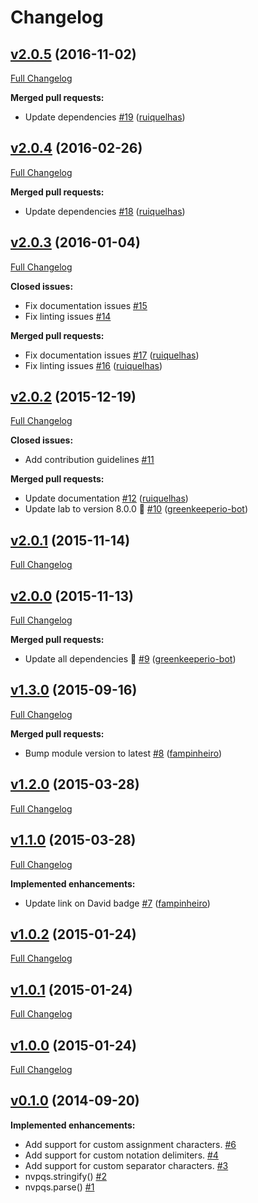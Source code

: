 # Changelog

## [v2.0.5](https://github.com/ruiquelhas/nvpqs/tree/v2.0.5) (2016-11-02)
[Full Changelog](https://github.com/ruiquelhas/nvpqs/compare/v2.0.4...v2.0.5)

**Merged pull requests:**

- Update dependencies [\#19](https://github.com/ruiquelhas/nvpqs/pull/19) ([ruiquelhas](https://github.com/ruiquelhas))

## [v2.0.4](https://github.com/ruiquelhas/nvpqs/tree/v2.0.4) (2016-02-26)
[Full Changelog](https://github.com/ruiquelhas/nvpqs/compare/v2.0.3...v2.0.4)

**Merged pull requests:**

- Update dependencies [\#18](https://github.com/ruiquelhas/nvpqs/pull/18) ([ruiquelhas](https://github.com/ruiquelhas))

## [v2.0.3](https://github.com/ruiquelhas/nvpqs/tree/v2.0.3) (2016-01-04)
[Full Changelog](https://github.com/ruiquelhas/nvpqs/compare/v2.0.2...v2.0.3)

**Closed issues:**

- Fix documentation issues [\#15](https://github.com/ruiquelhas/nvpqs/issues/15)
- Fix linting issues [\#14](https://github.com/ruiquelhas/nvpqs/issues/14)

**Merged pull requests:**

- Fix documentation issues [\#17](https://github.com/ruiquelhas/nvpqs/pull/17) ([ruiquelhas](https://github.com/ruiquelhas))
- Fix linting issues [\#16](https://github.com/ruiquelhas/nvpqs/pull/16) ([ruiquelhas](https://github.com/ruiquelhas))

## [v2.0.2](https://github.com/ruiquelhas/nvpqs/tree/v2.0.2) (2015-12-19)
[Full Changelog](https://github.com/ruiquelhas/nvpqs/compare/v2.0.1...v2.0.2)

**Closed issues:**

- Add contribution guidelines [\#11](https://github.com/ruiquelhas/nvpqs/issues/11)

**Merged pull requests:**

- Update documentation [\#12](https://github.com/ruiquelhas/nvpqs/pull/12) ([ruiquelhas](https://github.com/ruiquelhas))
- Update lab to version 8.0.0 🚀 [\#10](https://github.com/ruiquelhas/nvpqs/pull/10) ([greenkeeperio-bot](https://github.com/greenkeeperio-bot))

## [v2.0.1](https://github.com/ruiquelhas/nvpqs/tree/v2.0.1) (2015-11-14)
[Full Changelog](https://github.com/ruiquelhas/nvpqs/compare/v2.0.0...v2.0.1)

## [v2.0.0](https://github.com/ruiquelhas/nvpqs/tree/v2.0.0) (2015-11-13)
[Full Changelog](https://github.com/ruiquelhas/nvpqs/compare/v1.3.0...v2.0.0)

**Merged pull requests:**

- Update all dependencies 🌴 [\#9](https://github.com/ruiquelhas/nvpqs/pull/9) ([greenkeeperio-bot](https://github.com/greenkeeperio-bot))

## [v1.3.0](https://github.com/ruiquelhas/nvpqs/tree/v1.3.0) (2015-09-16)
[Full Changelog](https://github.com/ruiquelhas/nvpqs/compare/v1.2.0...v1.3.0)

**Merged pull requests:**

- Bump module version to latest [\#8](https://github.com/ruiquelhas/nvpqs/pull/8) ([fampinheiro](https://github.com/fampinheiro))

## [v1.2.0](https://github.com/ruiquelhas/nvpqs/tree/v1.2.0) (2015-03-28)
[Full Changelog](https://github.com/ruiquelhas/nvpqs/compare/v1.1.0...v1.2.0)

## [v1.1.0](https://github.com/ruiquelhas/nvpqs/tree/v1.1.0) (2015-03-28)
[Full Changelog](https://github.com/ruiquelhas/nvpqs/compare/v1.0.2...v1.1.0)

**Implemented enhancements:**

- Update link on David badge [\#7](https://github.com/ruiquelhas/nvpqs/pull/7) ([fampinheiro](https://github.com/fampinheiro))

## [v1.0.2](https://github.com/ruiquelhas/nvpqs/tree/v1.0.2) (2015-01-24)
[Full Changelog](https://github.com/ruiquelhas/nvpqs/compare/v1.0.1...v1.0.2)

## [v1.0.1](https://github.com/ruiquelhas/nvpqs/tree/v1.0.1) (2015-01-24)
[Full Changelog](https://github.com/ruiquelhas/nvpqs/compare/v1.0.0...v1.0.1)

## [v1.0.0](https://github.com/ruiquelhas/nvpqs/tree/v1.0.0) (2015-01-24)
[Full Changelog](https://github.com/ruiquelhas/nvpqs/compare/v0.1.0...v1.0.0)

## [v0.1.0](https://github.com/ruiquelhas/nvpqs/tree/v0.1.0) (2014-09-20)
**Implemented enhancements:**

- Add support for custom assignment characters. [\#6](https://github.com/ruiquelhas/nvpqs/issues/6)
- Add support for custom notation delimiters. [\#4](https://github.com/ruiquelhas/nvpqs/issues/4)
- Add support for custom separator characters. [\#3](https://github.com/ruiquelhas/nvpqs/issues/3)
- nvpqs.stringify\(\) [\#2](https://github.com/ruiquelhas/nvpqs/issues/2)
- nvpqs.parse\(\) [\#1](https://github.com/ruiquelhas/nvpqs/issues/1)
